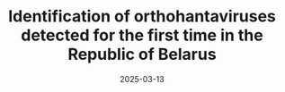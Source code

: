 ---
title: "Identification of orthohantaviruses detected for the first time in the Republic of Belarus"
collection: publications
permalink: /publication/2025-03-13-paper-15
date: 2025-03-13
venue: 'Problems of Virology'
paperurl: 'https://virusjour.crie.ru/jour/article/view/16719/964'
citation: 'Semizhon, P.A.; Scheslenok, E.P.; Dubkov, N.A.; Sukhotskaya, E.A.; Stolbunova, K.A.; Popov, I.V.; <b>Popov, I.V.</b>; Alekseev, A.Y.; Kabwe, E.; Davidyuk, Y.N. <i> Problems of Virology </i> 2025,<br/>[![DOI](https://img.shields.io/badge/DOI-10.36233%2F0507--4088--292-blue)](https://doi.org/10.36233/0507-4088-292)'
---